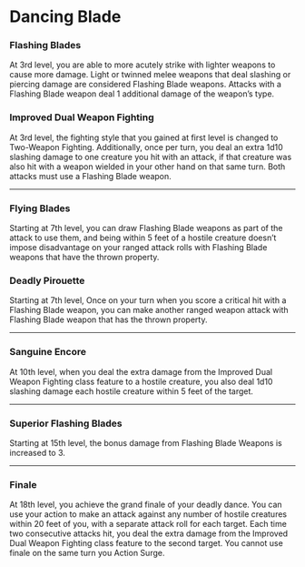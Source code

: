 Dancing Blade
=============

### Flashing Blades

At 3rd level, you are able to more acutely strike with lighter weapons to cause more damage. Light or twinned melee weapons that deal slashing or piercing damage are considered Flashing Blade weapons. Attacks with a Flashing Blade weapon deal 1 additional damage of the weapon’s type. 

### Improved Dual Weapon Fighting

At 3rd level, the fighting style that you gained at first level is changed to Two-Weapon Fighting.   Additionally, once per turn, you deal an extra 1d10 slashing damage to one creature you hit with an attack, if that creature was also hit with a weapon wielded in your other hand on that same turn. Both attacks must use a Flashing Blade weapon.

* * *

### Flying Blades

Starting at 7th level, you can draw Flashing Blade weapons as part of the attack to use them, and being within 5 feet of a hostile creature doesn’t impose disadvantage on your ranged attack rolls with Flashing Blade weapons that have the thrown property. 

### Deadly Pirouette

Starting at 7th level, Once on your turn when you score a critical hit with a Flashing Blade weapon, you can make another ranged weapon attack with Flashing Blade weapon that has the thrown property.

* * *

### Sanguine Encore

At 10th level, when you deal the extra damage from the Improved Dual Weapon Fighting class feature to a hostile creature, you also deal 1d10 slashing damage each hostile creature within 5 feet of the target.

* * *

### Superior Flashing Blades

Starting at 15th level, the bonus damage from Flashing Blade Weapons is increased to 3.

* * *

### Finale

At 18th level, you achieve the grand finale of your deadly dance. You can use your action to make an attack against any number of hostile creatures within 20 feet of you, with a separate attack roll for each target. Each time two consecutive attacks hit, you deal the extra damage from the Improved Dual Weapon Fighting class feature to the second target.  You cannot use finale on the same turn you Action Surge.
